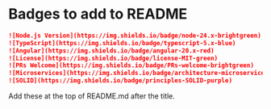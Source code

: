 # Badges to add to README

```markdown
![Node.js Version](https://img.shields.io/badge/node-24.x-brightgreen)
![TypeScript](https://img.shields.io/badge/typescript-5.x-blue)
![Angular](https://img.shields.io/badge/angular-20.x-red)
![License](https://img.shields.io/badge/license-MIT-green)
![PRs Welcome](https://img.shields.io/badge/PRs-welcome-brightgreen)
![Microservices](https://img.shields.io/badge/architecture-microservices-orange)
![SOLID](https://img.shields.io/badge/principles-SOLID-purple)
```

Add these at the top of README.md after the title.


